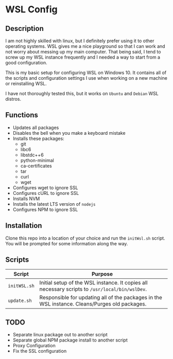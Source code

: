 # WSL Config

## Description 

I am not highly skilled with linux, but I definitely prefer using it to other operating systems. WSL gives me a nice playground so that I can work and not worry about messing up my main computer. That being said, I tend to screw up my WSL instance frequently and I needed a way to start from a good configuration.  

This is my basic setup for configuring WSL on Windows 10. It contains all of the scripts and configuration settings I use when working on a new machine or reinstalling WSL.

I have not thoroughly tested this, but it works on `Ubuntu` and `Debian` WSL distros.

## Functions

* Updates all packages
* Disables the bell when you make a keyboard mistake
* Installs these packages:
  * git 
  * libc6 
  * libstdc++6 
  * python-minimal 
  * ca-certificates 
  * tar 
  * curl 
  * wget
* Configures wget to ignore SSL
* Configures cURL to ignore SSL
* Installs NVM
* Installs the latest LTS version of `nodejs`
* Configures NPM to ignore SSL


## Installation

Clone this repo into a location of your choice and run the `initWsl.sh` script. You will be prompted for some information along the way.

## Scripts

Script|Purpose
--|--
`initWSL.sh`|Initial setup of the WSL instance. It copies all necessary scripts to `/usr/local/bin/wslDev`. 
`update.sh`|Responsible for updating all of the packages in the WSL instance. Cleans/Purges old packages.

 ## TODO

 * Separate linux package out to another script
 * Separate global NPM package install to another script
 * Proxy Configuration
 * Fix the SSL configuration